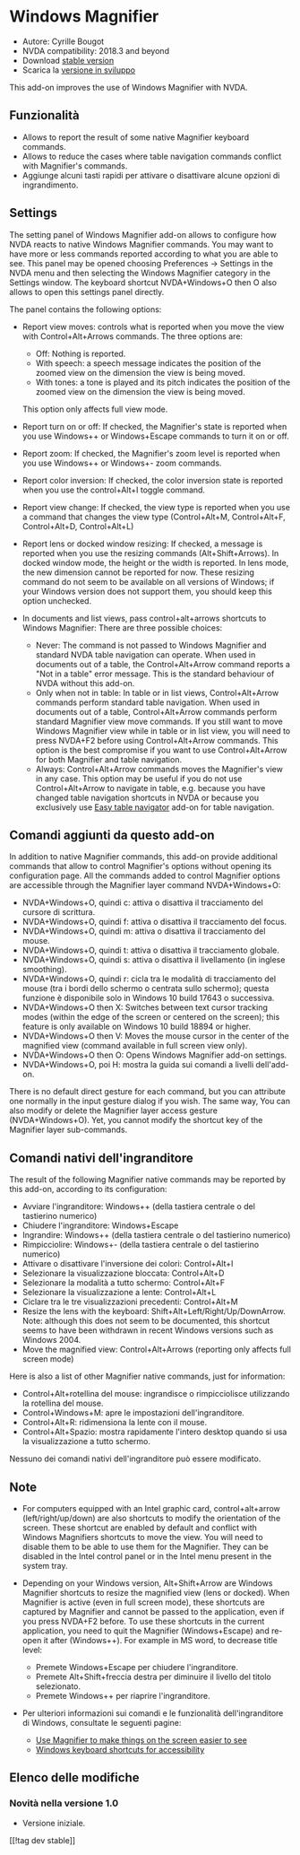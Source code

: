 # Windows Magnifier #

* Autore: Cyrille Bougot
* NVDA compatibility: 2018.3 and beyond
* Download [stable version][1]
* Scarica la [versione in sviluppo][2]

This add-on improves the use of Windows Magnifier with NVDA.


## Funzionalità

* Allows to report the result of some native Magnifier keyboard commands.
* Allows to reduce the cases where table navigation commands conflict with
  Magnifier's commands.
* Aggiunge alcuni tasti rapidi per attivare o disattivare alcune opzioni di
  ingrandimento.


## Settings

The setting panel of Windows Magnifier add-on allows to configure how NVDA reacts to native Windows Magnifier commands.
You may want to have more or less commands reported according to what you are able to see.
This panel may be opened choosing Preferences -> Settings in the NVDA menu and then selecting the Windows Magnifier category in the Settings window.
The keyboard shortcut NVDA+Windows+O then O also allows to open this settings panel directly.

The panel contains the following options:

* Report view moves: controls what is reported when you move the view with
  Control+Alt+Arrows commands. The three options are:
  
    * Off: Nothing is reported.
    * With speech: a speech message indicates the position of the zoomed
      view on the dimension the view is being moved.
    * With tones: a tone is played and its pitch indicates the position of
      the zoomed view on the dimension the view is being moved.
  
  This option only affects full view mode.
  
* Report turn on or off: If checked, the Magnifier's state is reported when
  you use Windows++ or Windows+Escape commands to turn it on or off.
* Report zoom: If checked, the Magnifier's zoom level is reported when you
  use Windows++ or Windows+- zoom commands.
* Report color inversion: If checked, the color inversion state is reported
  when you use the control+Alt+I toggle command.
* Report view change: If checked, the view type is reported when you use a
  command that changes the view type (Control+Alt+M, Control+Alt+F,
  Control+Alt+D, Control+Alt+L)
* Report lens or docked window resizing: If checked, a message is reported
  when you use the resizing commands (Alt+Shift+Arrows).  In docked window
  mode, the height or the width is reported.  In lens mode, the new
  dimension cannot be reported for now.  These resizing command do not seem
  to be available on all versions of Windows; if your Windows version does
  not support them, you should keep this option unchecked.
* In documents and list views, pass control+alt+arrows shortcuts to Windows
  Magnifier: There are three possible choices:
  
    * Never: The command is not passed to Windows Magnifier and standard
      NVDA table navigation can operate.  When used in documents out of a
      table, the Control+Alt+Arrow command reports a "Not in a table" error
      message.  This is the standard behaviour of NVDA without this add-on.
    * Only when not in table: In table or in list views, Control+Alt+Arrow
      commands perform standard table navigation.  When used in documents
      out of a table, Control+Alt+Arrow commands perform standard Magnifier
      view move commands.  If you still want to move Windows Magnifier view
      while in table or in list view, you will need to press NVDA+F2 before
      using Control+Alt+Arrow commands.  This option is the best compromise
      if you want to use Control+Alt+Arrow for both Magnifier and table
      navigation.
    * Always: Control+Alt+Arrow commands moves the Magnifier's view in any
      case.  This option may be useful if you do not use Control+Alt+Arrow
      to navigate in table, e.g. because you have changed table navigation
      shortcuts in NVDA or because you exclusively use [Easy table
      navigator][5] add-on for table navigation.


## Comandi aggiunti da questo add-on

In addition to native Magnifier commands, this add-on provide additional
commands that allow to control Magnifier's options without opening its
configuration page.  All the commands added to control Magnifier options are
accessible through the Magnifier layer command NVDA+Windows+O:

* NVDA+Windows+O, quindi c: attiva o disattiva il tracciamento del cursore
  di scrittura.
* NVDA+Windows+O, quindi f: attiva o disattiva il tracciamento del focus.
* NVDA+Windows+O, quindi m: attiva o disattiva il tracciamento del mouse.
* NVDA+Windows+O, quindi t: attiva o disattiva il tracciamento globale.
* NVDA+Windows+O, quindi s: attiva o disattiva il livellamento (in inglese
  smoothing).
* NVDA+Windows+O, quindi r: cicla tra le modalità di tracciamento del mouse
  (tra i bordi dello schermo o centrata sullo schermo); questa funzione è
  disponibile solo in Windows 10 build 17643 o successiva.
* NVDA+Windows+O then X: Switches between text cursor tracking modes (within
  the edge of the screen or centered on the screen); this feature is only
  available on Windows 10 build 18894 or higher.
* NVDA+Windows+O then V: Moves the mouse cursor in the center of the
  magnified view (command available in full screen view only).
* NVDA+Windows+O then O: Opens Windows Magnifier add-on settings.
* NVDA+Windows+O, poi H: mostra la guida sui comandi a livelli dell'add-on.

There is no default direct gesture for each command, but you can attribute
one normally in the input gesture dialog if you wish.  The same way, You can
also modify or delete the Magnifier layer access gesture (NVDA+Windows+O).
Yet, you cannot modify the shortcut key of the Magnifier layer sub-commands.


## Comandi nativi dell'ingranditore

The result of the following Magnifier native commands may be reported by
this add-on, according to its configuration:

* Avviare l'ingranditore: Windows++ (della tastiera centrale o del
  tastierino numerico)
* Chiudere l'ingranditore: Windows+Escape
* Ingrandire: Windows++ (della tastiera centrale o del tastierino numerico)
* Rimpicciolire: Windows+- (della tastiera centrale o del tastierino
  numerico)
* Attivare o disattivare l'inversione dei colori: Control+Alt+I
* Selezionare la visualizzazione bloccata: Control+Alt+D
* Selezionare la modalità a tutto schermo: Control+Alt+F
* Selezionare la visualizzazione a lente: Control+Alt+L
* Ciclare tra le tre visualizzazioni precedenti: Control+Alt+M
* Resize the lens with the keyboard: Shift+Alt+Left/Right/Up/DownArrow.
  Note: although this does not seem to be documented, this shortcut seems to
  have been withdrawn in recent Windows versions such as Windows 2004.
* Move the magnified view: Control+Alt+Arrows (reporting only affects full
  screen mode)

Here is also a list of other Magnifier native commands, just for
information:

* Control+Alt+rotellina del mouse: ingrandisce o rimpicciolisce utilizzando
  la rotellina del mouse.
* Control+Windows+M: apre le impostazioni dell'ingranditore.
* Control+Alt+R: ridimensiona la lente con il mouse.
* Control+Alt+Spazio: mostra rapidamente l'intero desktop quando si usa la
  visualizzazione a tutto schermo.

Nessuno dei comandi nativi dell'ingranditore può essere modificato.


## Note

* For computers equipped with an Intel graphic card, control+alt+arrow
  (left/right/up/down) are also shortcuts to modify the orientation of the
  screen.  These shortcut are enabled by default and conflict with Windows
  Magnifiers shortcuts to move the view.  You will need to disable them to
  be able to use them for the Magnifier.  They can be disabled in the Intel
  control panel or in the Intel menu present in the system tray.
* Depending on your Windows version, Alt+Shift+Arrow are Windows Magnifier
  shortcuts to resize the magnified view (lens or docked).  When Magnifier
  is active (even in full screen mode), these shortcuts are captured by
  Magnifier and cannot be passed to the application, even if you press
  NVDA+F2 before.  To use these shortcuts in the current application, you
  need to quit the Magnifier (Windows+Escape) and re-open it after
  (Windows++).  For example in MS word, to decrease title level:
  
    * Premete Windows+Escape per chiudere l'ingranditore.
    * Premete Alt+Shift+freccia destra per diminuire il livello del titolo
      selezionato.
    * Premete Windows++ per riaprire l'ingranditore.

* Per ulteriori informazioni sui comandi e le funzionalità dell'ingranditore
  di Windows, consultate le seguenti pagine:

    * [Use Magnifier to make things on the screen easier to
      see](https://support.microsoft.com/en-us/help/11542/windows-use-magnifier-to-make-things-easier-to-see)
    * [Windows keyboard shortcuts for accessibility][4]


## Elenco delle modifiche

### Novità nella versione 1.0

* Versione iniziale.

[[!tag dev stable]]

[1]: https://addons.nvda-project.org/files/get.php?file=winmag

[2]: https://addons.nvda-project.org/files/get.php?file=winmag-dev

[4]: https://support.microsoft.com/en-us/help/13810

[5]: https://addons.nvda-project.org/addons/easyTableNavigator.en.html
